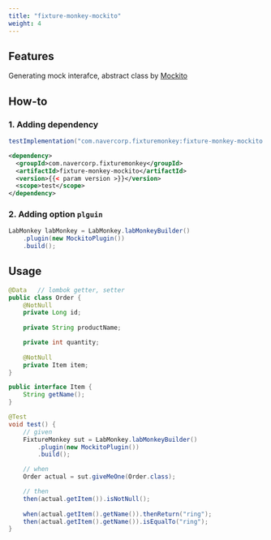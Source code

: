 ```yaml
---
title: "fixture-monkey-mockito"
weight: 4
---
```

## Features
Generating mock interafce, abstract class by [Mockito](https://site.mockito.org/)

## How-to
### 1. Adding dependency
```groovy
testImplementation("com.navercorp.fixturemonkey:fixture-monkey-mockito:{{< param version >}}")
```

```xml
<dependency>
  <groupId>com.navercorp.fixturemonkey</groupId>
  <artifactId>fixture-monkey-mockito</artifactId>
  <version>{{< param version >}}</version>
  <scope>test</scope>
</dependency>
```

### 2. Adding option `plguin`
```java
LabMonkey labMonkey = LabMonkey.labMonkeyBuilder()
    .plugin(new MockitoPlugin())
    .build();
```

## Usage
```java
@Data   // lombok getter, setter
public class Order {
    @NotNull
    private Long id;
    
    private String productName;

    private int quantity;
    
    @NotNull
    private Item item;
}

public interface Item {
    String getName();
}

@Test
void test() {
    // given
    FixtureMonkey sut = LabMonkey.labMonkeyBuilder()
        .plugin(new MockitoPlugin())
        .build();

    // when
    Order actual = sut.giveMeOne(Order.class);

    // then
    then(actual.getItem()).isNotNull();
    
    when(actual.getItem().getName()).thenReturn("ring");
    then(actual.getItem().getName()).isEqualTo("ring");
}
```
